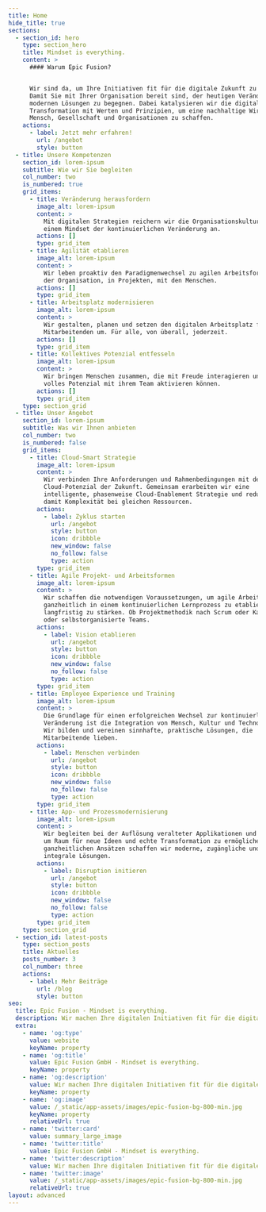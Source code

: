 ```yaml
---
title: Home
hide_title: true
sections:
  - section_id: hero
    type: section_hero
    title: Mindset is everything.
    content: >
      #### Warum Epic Fusion?


      Wir sind da, um Ihre Initiativen fit für die digitale Zukunft zu machen.
      Damit Sie mit Ihrer Organisation bereit sind, der heutigen Veränderung mit
      modernen Lösungen zu begegnen. Dabei katalysieren wir die digitale
      Transformation mit Werten und Prinzipien, um eine nachhaltige Wirkung auf
      Mensch, Gesellschaft und Organisationen zu schaffen.
    actions:
      - label: Jetzt mehr erfahren!
        url: /angebot
        style: button
  - title: Unsere Kompetenzen
    section_id: lorem-ipsum
    subtitle: Wie wir Sie begleiten
    col_number: two
    is_numbered: true
    grid_items:
      - title: Veränderung herausfordern
        image_alt: lorem-ipsum
        content: >
          Mit digitalen Strategien reichern wir die Organisationskultur mit
          einem Mindset der kontinuierlichen Veränderung an.
        actions: []
        type: grid_item
      - title: Agilität etablieren
        image_alt: lorem-ipsum
        content: >
          Wir leben proaktiv den Paradigmenwechsel zu agilen Arbeitsformen in
          der Organisation, in Projekten, mit den Menschen.
        actions: []
        type: grid_item
      - title: Arbeitsplatz modernisieren
        image_alt: lorem-ipsum
        content: >
          Wir gestalten, planen und setzen den digitalen Arbeitsplatz für Ihre
          Mitarbeitenden um. Für alle, von überall, jederzeit.
        actions: []
        type: grid_item
      - title: Kollektives Potenzial entfesseln
        image_alt: lorem-ipsum
        content: >
          Wir bringen Menschen zusammen, die mit Freude interagieren und ihr
          volles Potenzial mit ihrem Team aktivieren können.
        actions: []
        type: grid_item
    type: section_grid
  - title: Unser Angebot
    section_id: lorem-ipsum
    subtitle: Was wir Ihnen anbieten
    col_number: two
    is_numbered: false
    grid_items:
      - title: Cloud-Smart Strategie
        image_alt: lorem-ipsum
        content: >
          Wir verbinden Ihre Anforderungen und Rahmenbedingungen mit dem vollen
          Cloud-Potenzial der Zukunft. Gemeinsam erarbeiten wir eine
          intelligente, phasenweise Cloud-Enablement Strategie und reduzieren
          damit Komplexität bei gleichen Ressourcen.
        actions:
          - label: Zyklus starten
            url: /angebot
            style: button
            icon: dribbble
            new_window: false
            no_follow: false
            type: action
        type: grid_item
      - title: Agile Projekt- und Arbeitsformen
        image_alt: lorem-ipsum
        content: >
          Wir schaffen die notwendigen Voraussetzungen, um agile Arbeitsformen
          ganzheitlich in einem kontinuierlichen Lernprozess zu etablieren und
          langfristig zu stärken. Ob Projektmethodik nach Scrum oder Kanban,
          oder selbstorganisierte Teams.
        actions:
          - label: Vision etablieren
            url: /angebot
            style: button
            icon: dribbble
            new_window: false
            no_follow: false
            type: action
        type: grid_item
      - title: Employee Experience und Training
        image_alt: lorem-ipsum
        content: >
          Die Grundlage für einen erfolgreichen Wechsel zur kontinuierlichen
          Veränderung ist die Integration von Mensch, Kultur und Technologie.
          Wir bilden und vereinen sinnhafte, praktische Lösungen, die
          Mitarbeitende lieben.
        actions:
          - label: Menschen verbinden
            url: /angebot
            style: button
            icon: dribbble
            new_window: false
            no_follow: false
            type: action
        type: grid_item
      - title: App- und Prozessmodernisierung
        image_alt: lorem-ipsum
        content: >
          Wir begleiten bei der Auflösung veralteter Applikationen und Prozesse,
          um Raum für neue Ideen und echte Transformation zu ermöglichen. Mit
          ganzheitlichen Ansätzen schaffen wir moderne, zugängliche und
          integrale Lösungen.
        actions:
          - label: Disruption initieren
            url: /angebot
            style: button
            icon: dribbble
            new_window: false
            no_follow: false
            type: action
        type: grid_item
    type: section_grid
  - section_id: latest-posts
    type: section_posts
    title: Aktuelles
    posts_number: 3
    col_number: three
    actions:
      - label: Mehr Beiträge
        url: /blog
        style: button
seo:
  title: Epic Fusion - Mindset is everything.
  description: Wir machen Ihre digitalen Initiativen fit für die digitale Zukunft.
  extra:
    - name: 'og:type'
      value: website
      keyName: property
    - name: 'og:title'
      value: Epic Fusion GmbH - Mindset is everything.
      keyName: property
    - name: 'og:description'
      value: Wir machen Ihre digitalen Initiativen fit für die digitale Zukunft.
      keyName: property
    - name: 'og:image'
      value: /_static/app-assets/images/epic-fusion-bg-800-min.jpg
      keyName: property
      relativeUrl: true
    - name: 'twitter:card'
      value: summary_large_image
    - name: 'twitter:title'
      value: Epic Fusion GmbH - Mindset is everything.
    - name: 'twitter:description'
      value: Wir machen Ihre digitalen Initiativen fit für die digitale Zukunft.
    - name: 'twitter:image'
      value: /_static/app-assets/images/epic-fusion-bg-800-min.jpg
      relativeUrl: true
layout: advanced
---
```

